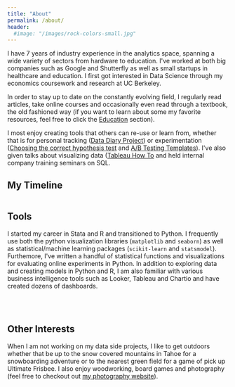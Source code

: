 ```yaml
---
title: "About"
permalink: /about/
header:
  #image: "/images/rock-colors-small.jpg"
---
```


I have 7 years of industry experience in the analytics space, spanning a wide variety of sectors from hardware to education. I've worked at both big companies such as Google and Shutterfly as well as small startups in healthcare and education. I first got interested in Data Science through my economics coursework and research at UC Berkeley.

In order to stay up to date on the constantly evolving field, I regularly read articles, take online courses and occasionally even read through a textbook, the old fashioned way (if you want to learn about some my favorite resources, feel free to click the [Education](https://pleonova.github.io/education/) section).

I most enjoy creating tools that others can re-use or learn from, whether that is for personal tracking ([Data Diary Project](https://github.com/pleonova/data-diary)) or experimentation ([Choosing the correct hypothesis test](https://github.com/pleonova/stat-tests) and [A/B Testing Templates](https://github.com/pleonova/ab-testing)).  I've also given talks about visualizing data ([Tableau How To](https://pleonova.github.io/visualization-tableau/) and held internal company training seminars on SQL. 


## My Timeline
 
<img src="{{ site.url }}{{ site.baseurl }}/images/my-background4.JPG" alt="">

## Tools

I started my career in Stata and R and transitioned to Python. I frequently use both the python visualization libraries (`matplotlib` and `seaborn`) as well as statistical/machine learning packages (`scikit-learn` and `statsmodel`). Furthemore, I've written a handful of statistical functions and visualizations for evaluating online experiments in Python. In addition to exploring data and creating models in Python and R, I am also familiar with various business intelligence tools such as Looker, Tableau and Chartio and have created dozens of dashboards. 

<br /><br />
## Other Interests
When I am not working on my data side projects, I like to get outdoors whether that be up to the snow covered mountains in Tahoe for a snowboarding adventure or to the nearest green field for a game of pick up Ultimate Frisbee. I also enjoy woodworking, board games and photography (feel free to checkout out [my photography website](http://girlandcamera.wixsite.com/novaphotography)).